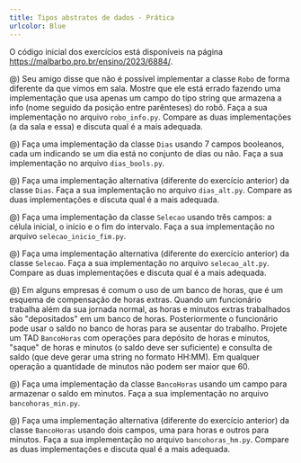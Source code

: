 ```yaml
---
title: Tipos abstratos de dados - Prática
urlcolor: Blue
---
```


O código inicial dos exercícios está disponíveis na página <https://malbarbo.pro.br/ensino/2023/6884/>.

@) Seu amigo disse que não é possível implementar a classe `Robo` de forma diferente da que vimos em sala. Mostre que ele está errado fazendo uma implementação que usa apenas um campo do tipo string que armazena a info (nome seguido da posição entre parênteses) do robô. Faça a sua implementação no arquivo `robo_info.py`. Compare as duas implementações (a da sala e essa) e discuta qual é a mais adequada.

@) Faça uma implementação da classe `Dias` usando 7 campos booleanos, cada um indicando se um dia está no conjunto de dias ou não. Faça a sua implementação no arquivo `dias_bools.py`.

@) Faça uma implementação alternativa (diferente do exercício anterior) da classe `Dias`. Faça a sua implementação no arquivo `dias_alt.py`. Compare as duas implementações e discuta qual é a mais adequada.

@) Faça uma implementação da classe `Selecao` usando três campos: a célula inicial, o início e o fim do intervalo. Faça a sua implementação no arquivo `selecao_inicio_fim.py`.

@) Faça uma implementação alternativa (diferente do exercício anterior) da classe `Selecao`. Faça a sua implementação no arquivo `selecao_alt.py`. Compare as duas implementações e discuta qual é a mais adequada.

@) Em alguns empresas é comum o uso de um banco de horas, que é um esquema de compensação de horas extras. Quando um funcionário trabalha além da sua jornada normal, as horas e minutos extras trabalhados são "depositados" em um banco de horas. Posteriormente o funcionário pode usar o saldo no banco de horas para se ausentar do trabalho. Projete um TAD `BancoHoras` com operações para depósito de horas e minutos, "saque" de horas e minutos (o saldo deve ser suficiente) e consulta de saldo (que deve gerar uma string no formato HH:MM). Em qualquer operação a quantidade de minutos não podem ser maior que 60.

@) Faça uma implementação da classe `BancoHoras` usando um campo para armazenar o saldo em minutos. Faça a sua implementação no arquivo `bancohoras_min.py`.

@) Faça uma implementação alternativa (diferente do exercício anterior) da classe `BancoHoras` usando dois campos, uma para horas e outros para minutos. Faça a sua implementação no arquivo `bancohoras_hm.py`. Compare as duas implementações e discuta qual é a mais adequada.
